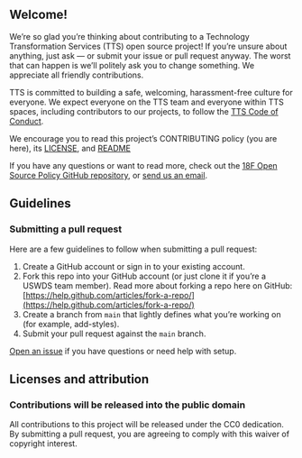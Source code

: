## Welcome!

We’re so glad you’re thinking about contributing to a Technology Transformation Services (TTS) open source project! If you’re unsure about anything, just ask — or submit your issue or pull request anyway. The worst that can happen is we’ll politely ask you to change something. We appreciate all friendly contributions.

TTS is committed to building a safe, welcoming, harassment-free culture for everyone. We expect everyone on the TTS team and everyone within TTS spaces, including contributors to our projects, to follow the [TTS Code of Conduct](https://github.com/18F/code-of-conduct/blob/main/code-of-conduct.md).

We encourage you to read this project’s CONTRIBUTING policy (you are here), its [LICENSE](LICENSE.md), and [README](README.md)

If you have any questions or want to read more, check out the [18F Open Source Policy GitHub repository](https://github.com/18f/open-source-policy), or [send us an email](mailto:18f@gsa.gov).

## Guidelines

### Submitting a pull request

Here are a few guidelines to follow when submitting a pull request:

1. Create a GitHub account or sign in to your existing account.
1. Fork this repo into your GitHub account (or just clone it if you’re a USWDS team member). Read more about forking a repo here on GitHub:
   [https://help.github.com/articles/fork-a-repo/](https://help.github.com/articles/fork-a-repo/)
1. Create a branch from `main` that lightly defines what you’re working on (for example, add-styles).
1. Submit your pull request against the `main` branch.

[Open an issue](https://github.com/uswds/uswds/issues/new) if you have questions or need help with setup.

## Licenses and attribution

### Contributions will be released into the public domain

All contributions to this project will be released under the CC0
dedication. By submitting a pull request, you are agreeing to comply
with this waiver of copyright interest.

[node.js]: https://nodejs.org
[gulp]: http://gulpjs.com/
[eslint]: http://eslint.org/
[stylelint]: https://stylelint.io/
